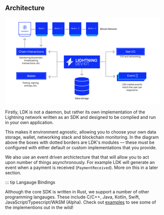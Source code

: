 ## Architecture
![Architecture](../assets/architecture.png)

Firstly, LDK is not a daemon, but rather its own implementation of the Lightning network written as an SDK and designed to be complied and run in your own application. 

This makes it environment agnostic, allowing you to choose your own data storage, wallet, networking stack and blockchain monitoring. In the diagram above the boxes with dotted borders are LDK's modules — these must be configured with either default or custom implementations that you provide.

We also use an event driven archictecture that that will allow you to act upon number of things asynchronously. For example LDK will generate an event when a payment is received (`PaymentReceived`). More on this in a later section. 

::: tip Langauge Bindings

Although the core SDK is written in Rust, we support a number of other programming langauges. These include C/C++, Java, Kotlin, Swift, JavaScript/Typescript/WASM (Alpha). Check out [examples](../examples.md) to see some of the implementions out in the wild!
